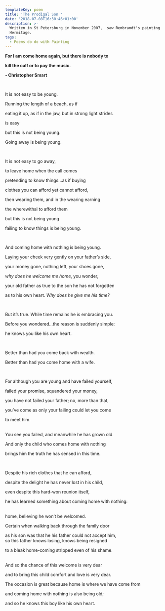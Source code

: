 ```yaml
---
templateKey: poem
title: 'The Prodigal Son '
date: '2018-07-08T16:30:46+01:00'
description: >-
  Written in St Petersburg in November 2007,  saw Rembrandt's painting in the
  Hermitage.
tags:
  - Poems do do with Painting
---
```

**For I am come home again, but there is nobody to**

**kill the calf or to pay the music.**

**\- Christopher Smart**

<br>

It is not easy to be young.

Running the length of a beach, as if

eating it up, as if in the jaw, but in strong light strides

is easy

but this is not being young.

Going away is being young.

<br>

It is not easy to go away,


to leave home when the call comes


pretending to know things…as if buying


clothes you can afford yet cannot afford,


then wearing them, and in the wearing earning


the wherewithal to afford them


but this is not being young


failing to know things is being young.

<br>

And coming home with nothing is being young.


Laying your cheek very gently on your father’s side,


your money gone, nothing left, your shoes gone,


_why does he welcome me home_, you wonder,


your old father as true to the son he has not forgotten


as to his own heart. _Why does he give me his time?_

<br>

But it’s true. While time remains he is embracing you.


Before you wondered…the reason is suddenly simple:


he knows you like his own heart.

<br>

Better than had you come back with wealth.


Better than had you come home with a wife.

<br>

For although you are young and have failed yourself,


failed your promise, squandered your money,


you have not failed your father; no, more than that,


you’ve come as only your failing could let you come 


to meet him.

<br> 
You see you failed, and meanwhile he has grown old.


And only the child who comes home with nothing


brings him the truth he has sensed in this time.

<br>

Despite his rich clothes that he can afford,


despite the delight he has never lost in his child,


even despite this hard-won reunion itself,


he has learned something about coming home with nothing:

<br>
home, believing he won’t be welcomed.


Certain when walking back through the family door


as his son was that he his father could not accept him,\
so this father knows losing, knows being resigned


to a bleak home-coming stripped even of his shame.

<br>
And so the chance of this welcome is very dear


and to bring this child comfort and love is very dear.


The occasion is great because home is where we have come from


and coming home with nothing is also being old;


and so he knows this boy like his own heart.
